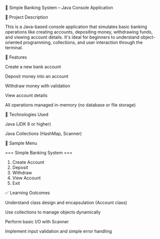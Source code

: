 🏦 Simple Banking System – Java Console Application

📌 Project Description

This is a Java-based console application that simulates basic banking operations like creating accounts, depositing money, withdrawing funds, and viewing account details.
It's ideal for beginners to understand object-oriented programming, collections, and user interaction through the terminal.

📁 Features

Create a new bank account

Deposit money into an account

Withdraw money with validation

View account details

All operations managed in-memory (no database or file storage)


🧠 Technologies Used

Java (JDK 8 or higher)

Java Collections (HashMap, Scanner)

📌 Sample Menu

=== Simple Banking System ===
1. Create Account
2. Deposit
3. Withdraw
4. View Account
5. Exit

✅ Learning Outcomes

Understand class design and encapsulation (Account class)

Use collections to manage objects dynamically

Perform basic I/O with Scanner

Implement input validation and simple error handling
